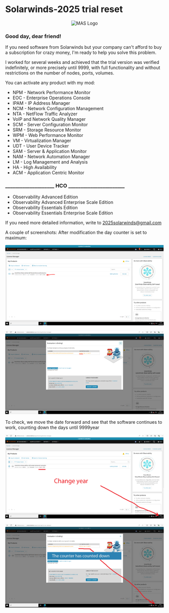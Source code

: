 # Solarwinds-2025 trial reset

<p align="center"><img src="https://upload.wikimedia.org/wikipedia/commons/7/76/Official_SolarWinds_Logo.svg" alt="MAS Logo"></p>

<h3>Good day, dear friend!</h3>
<P>If you need software from Solarwinds but your company can't afford to buy a subscription for crazy money, I'm ready to help you solve this problem.</P>

<P>I worked for several weeks and achieved that the trial version was verified indefinitely, or more precisely until 9999, with full functionality and without restrictions on the number of nodes, ports, volumes.</P>

You can activate any product with my mod:
<ul>
<li>NPM - Network Performance Monitor</li>
<li>EOC - Enterprise Operations Console</li>
<li>IPAM - IP Address Manager</li>
<li>NCM - Network Configuration Management</li>
<li>NTA - NetFlow Traffic Analyzer</li>
<li>VoIP and Network Quality Manager</li>
<li>SCM - Server Configuration Monitor</li>
<li>SRM - Storage Resource Monitor</li>
<li>WPM - Web Performance Monitor</li>
<li>VM - Virtualization Manager</li>
<li>UDT - User Device Tracker</li>
<li>SAM - Server & Application Monitor</li>
<li>NAM - Network Automation Manager</li>
<li>LM - Log Management and Analysis</li>
<li>HA - High Availability</li>
<li>ACM - Application Centric Monitor</li>
</ul>

<h3>____________________ HCO _______________________</h3>
<ul>
<li>Observability Advanced Edition</li>
<li>Observability Advanced Enterprise Scale Edition</li>
<li>Observability Essentials Edition</li>
<li>Observability Essentials Enterprise Scale Edition</li>
</ul>

If you need more detailed information, write to 2025solarwinds@gmail.com

A couple of screenshots:
After modification the day counter is set to maximum:

<p align="center"><img src="https://github.com/ShoutDown/Solarwinds-2025/blob/main/scr-1.png"></p>

<p align="center"><img src="https://github.com/ShoutDown/Solarwinds-2025/blob/main/scr-2.png"></p>

To check, we move the date forward and see that the software continues to work, counting down the days until 9999year

<p align="center"><img src="https://github.com/ShoutDown/Solarwinds-2025/blob/main/scr-3.png"></p>

<p align="center"><img src="https://github.com/ShoutDown/Solarwinds-2025/blob/main/scr-4.png"></p>

